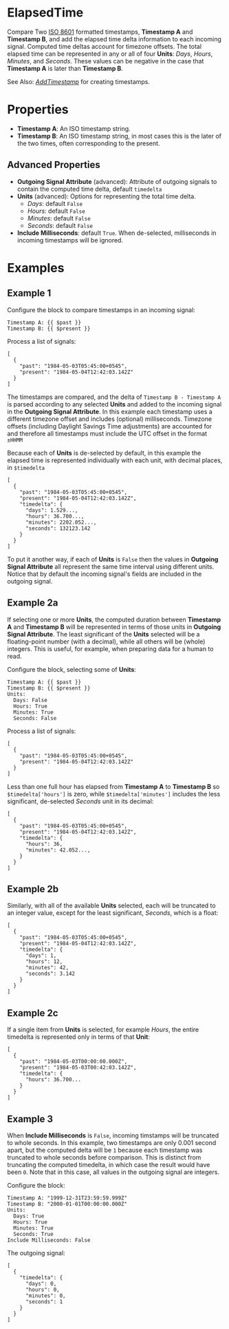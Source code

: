 ElapsedTime
===
Compare Two [ISO 8601](https://en.wikipedia.org/wiki/ISO_8601) formatted timestamps, **Timestamp A** and **Timestamp B**, and add the elapsed time delta information to each incoming signal. Computed time deltas account for timezone offsets. The total elapsed time can be represented in any or all of four **Units**: *Days*, *Hours*, *Minutes*, and *Seconds*. These values can be negative in the case that **Timestamp A** is later than **Timestamp B**.

See Also: [*AddTimestamp*](https://blocks.n.io/AddTimestamp) for creating timestamps.

Properties
===
- **Timestamp A**: An ISO timestamp string.
- **Timestamp B**: An ISO timestamp string, in most cases this is the later of the two times, often corresponding to the present.

Advanced Properties
---
- **Outgoing Signal Attribute** (advanced): Attribute of outgoing signals to contain the computed time delta, default `timedelta`
- **Units** (advanced): Options for representing the total time delta.
  - *Days*: default `False`
  - *Hours*: default `False`
  - *Minutes*: default `False`
  - *Seconds*: default `False`
- **Include Milliseconds**: default `True`. When de-selected, milliseconds in incoming timestamps will be ignored.

Examples
===

Example 1
---
Configure the block to compare timestamps in an incoming signal:

```
Timestamp A: {{ $past }}
Timestamp B: {{ $present }}
```

Process a list of signals:

```
[
  {
    "past": "1984-05-03T05:45:00+0545",
    "present": "1984-05-04T12:42:03.142Z"
  }
]
```

The timestamps are compared, and the delta of `Timestamp B - Timestamp A` is parsed according to any selected **Units** and added to the incoming signal in the **Outgoing Signal Attribute**. In this example each timestamp uses a different timezone offset and includes (optional) milliseconds. Timezone offsets (including Daylight Savings Time adjustments) are accounted for and therefore all timestamps must include the UTC offset in the format `±HHMM`

Because each of **Units** is de-selected by default, in this example the elapsed time is represented individually with each unit, with decimal places, in `$timedelta`

```
[
  {
    "past": "1984-05-03T05:45:00+0545",
    "present": "1984-05-04T12:42:03.142Z",
    "timedelta": {
      "days": 1.529...,
      "hours": 36.700...,
      "minutes": 2202.052...,
      "seconds": 132123.142
    }
  }
]
```

To put it another way, if each of **Units** is `False` then the values in **Outgoing Signal Attribute** all represent the same time interval using different units. Notice that by default the incoming signal's fields are included in the outgoing signal.

Example 2a
---

If selecting one or more **Units**, the computed duration between **Timestamp A** and **Timestamp B** will be represented in terms of those units in **Outgoing Signal Attribute**. The least significant of the **Units** selected will be a floating-point number (with a decimal), while all others will be (whole) integers. This is useful, for example, when preparing data for a human to read.

Configure the block, selecting some of **Units**:

```
Timestamp A: {{ $past }}
Timestamp B: {{ $present }}
Units:
  Days: False
  Hours: True
  Minutes: True
  Seconds: False
```

Process a list of signals:

```
[
  {
    "past": "1984-05-03T05:45:00+0545",
    "present": "1984-05-04T12:42:03.142Z"
  }
]
```

Less than one full hour has elapsed from **Timestamp A** to **Timestamp B** so `$timedelta['hours']` is zero, while `$timedelta['minutes']` includes the less significant, de-selected *Seconds* unit in its decimal:

```
[
  {
    "past": "1984-05-03T05:45:00+0545",
    "present": "1984-05-04T12:42:03.142Z",
    "timedelta": {
      "hours": 36,
      "minutes": 42.052...,
    }
  }
]
```

Example 2b
---

Similarly, with all of the available **Units** selected, each will be truncated to an integer value, except for the least significant, *Seconds*, which is a float:

```
[
  {
    "past": "1984-05-03T05:45:00+0545",
    "present": "1984-05-04T12:42:03.142Z",
    "timedelta": {
      "days": 1,
      "hours": 12,
      "minutes": 42,
      "seconds": 3.142
    }
  }
]
```

Example 2c
---

If a single item from **Units** is selected, for example *Hours*, the entire timedelta is represented only in terms of that **Unit**:

```
[
  {
    "past": "1984-05-03T00:00:00.000Z",
    "present": "1984-05-03T00:42:03.142Z",
    "timedelta": {
      "hours": 36.700...
    }
  }
]
```

Example 3
---

When **Include Milliseconds** is `False`, incoming timstamps will be truncated to whole seconds. In this example, two timestamps are only 0.001 second apart, but the computed delta will be `1` because each timestamp was truncated to whole seconds before comparison. This is distinct from truncating the computed timedelta, in which case the result would have been `0`. Note that in this case, all values in the outgoing signal are integers.

Configure the block:

```
Timestamp A: "1999-12-31T23:59:59.999Z"
Timestamp B: "2000-01-01T00:00:00.000Z"
Units:
  Days: True
  Hours: True
  Minutes: True
  Seconds: True
Include Milliseconds: False
```

The outgoing signal:

```
[
  {
    "timedelta": {
      "days": 0,
      "hours": 0,
      "minutes": 0,
      "seconds": 1
    }
  }
]
```

